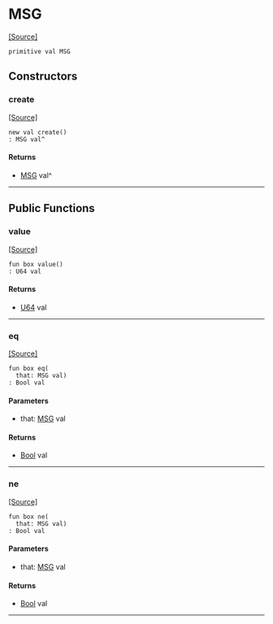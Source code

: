 # MSG
<span class="source-link">[[Source]](src/mqtt-terminal/terminal.md#L-0-10)</span>
```pony
primitive val MSG
```

## Constructors

### create
<span class="source-link">[[Source]](src/mqtt-terminal/terminal.md#L-0-10)</span>


```pony
new val create()
: MSG val^
```

#### Returns

* [MSG](mqtt-terminal-MSG.md) val^

---

## Public Functions

### value
<span class="source-link">[[Source]](src/mqtt-terminal/terminal.md#L-0-10)</span>


```pony
fun box value()
: U64 val
```

#### Returns

* [U64](builtin-U64.md) val

---

### eq
<span class="source-link">[[Source]](src/mqtt-terminal/terminal.md#L-0-10)</span>


```pony
fun box eq(
  that: MSG val)
: Bool val
```
#### Parameters

*   that: [MSG](mqtt-terminal-MSG.md) val

#### Returns

* [Bool](builtin-Bool.md) val

---

### ne
<span class="source-link">[[Source]](src/mqtt-terminal/terminal.md#L-0-10)</span>


```pony
fun box ne(
  that: MSG val)
: Bool val
```
#### Parameters

*   that: [MSG](mqtt-terminal-MSG.md) val

#### Returns

* [Bool](builtin-Bool.md) val

---

